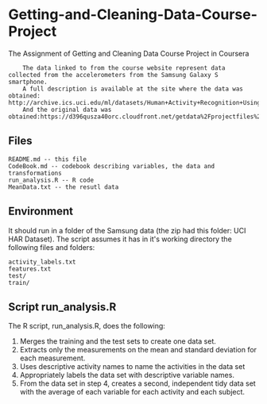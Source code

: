 # Getting-and-Cleaning-Data-Course-Project
The Assignment of Getting and Cleaning Data Course Project in Coursera

        The data linked to from the course website represent data collected from the accelerometers from the Samsung Galaxy S smartphone. 
        A full description is available at the site where the data was obtained: http://archive.ics.uci.edu/ml/datasets/Human+Activity+Recognition+Using+Smartphones. 
        And the original data was obtained:https://d396qusza40orc.cloudfront.net/getdata%2Fprojectfiles%2FUCI%20HAR%20Dataset.zip.

## Files

    README.md -- this file
    CodeBook.md -- codebook describing variables, the data and transformations
    run_analysis.R -- R code
    MeanData.txt -- the resutl data

## Environment

It should run in a folder of the Samsung data (the zip had this folder: UCI HAR Dataset). The script assumes it has in it's working directory the following files and folders:

    activity_labels.txt
    features.txt
    test/
    train/

## Script run_analysis.R
The R script, run_analysis.R, does the following:
1. Merges the training and the test sets to create one data set.
2. Extracts only the measurements on the mean and standard deviation for each measurement. 
3. Uses descriptive activity names to name the activities in the data set
4. Appropriately labels the data set with descriptive variable names. 
5. From the data set in step 4, creates a second, independent tidy data set with the average of each variable for each activity and each subject.
